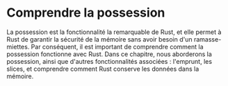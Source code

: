 <!--
# Understanding Ownership
-->

# Comprendre la possession

<!--
Ownership is Rust’s most unique feature, and it enables Rust to make memory
safety guarantees without needing a garbage collector. Therefore, it’s
important to understand how ownership works in Rust. In this chapter, we’ll
talk about ownership as well as several related features: borrowing, slices,
and how Rust lays data out in memory.
-->

La possession est la fonctionnalité la remarquable de Rust, et elle permet à
Rust de garantir la sécurité de la mémoire sans avoir besoin d'un
ramasse-miettes. Par conséquent, il est important de comprendre comment la
possession fonctionne avec Rust. Dans ce chapitre, nous aborderons la
possession, ainsi que d'autres fonctionnalités associées : l'emprunt, les
slices, et comprendre comment Rust conserve les données dans la mémoire.
